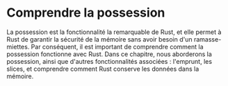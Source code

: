 <!--
# Understanding Ownership
-->

# Comprendre la possession

<!--
Ownership is Rust’s most unique feature, and it enables Rust to make memory
safety guarantees without needing a garbage collector. Therefore, it’s
important to understand how ownership works in Rust. In this chapter, we’ll
talk about ownership as well as several related features: borrowing, slices,
and how Rust lays data out in memory.
-->

La possession est la fonctionnalité la remarquable de Rust, et elle permet à
Rust de garantir la sécurité de la mémoire sans avoir besoin d'un
ramasse-miettes. Par conséquent, il est important de comprendre comment la
possession fonctionne avec Rust. Dans ce chapitre, nous aborderons la
possession, ainsi que d'autres fonctionnalités associées : l'emprunt, les
slices, et comprendre comment Rust conserve les données dans la mémoire.
